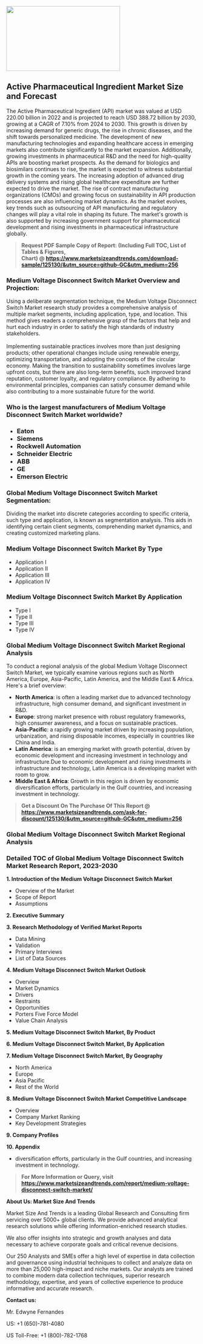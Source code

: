 <p><img class="alignnone size-medium wp-image-20088" src="https://ffe5etoiles.com/wp-content/uploads/2024/12/MST1-300x171.png" alt="" width="300" height="171" /></p><h2>Active Pharmaceutical Ingredient Market Size and Forecast</h2><p>The Active Pharmaceutical Ingredient (API) market was valued at USD 220.00 billion in 2022 and is projected to reach USD 388.72 billion by 2030, growing at a CAGR of 7.10% from 2024 to 2030. This growth is driven by increasing demand for generic drugs, the rise in chronic diseases, and the shift towards personalized medicine. The development of new manufacturing technologies and expanding healthcare access in emerging markets also contribute significantly to the market expansion. Additionally, growing investments in pharmaceutical R&D and the need for high-quality APIs are boosting market prospects. As the demand for biologics and biosimilars continues to rise, the market is expected to witness substantial growth in the coming years. The increasing adoption of advanced drug delivery systems and rising global healthcare expenditure are further expected to drive the market. The rise of contract manufacturing organizations (CMOs) and growing focus on sustainability in API production processes are also influencing market dynamics. As the market evolves, key trends such as outsourcing of API manufacturing and regulatory changes will play a vital role in shaping its future. The market's growth is also supported by increasing government support for pharmaceutical development and rising investments in pharmaceutical infrastructure globally.</p></p><blockquote id="" class=""><strong>Request PDF Sample Copy of Report: (Including Full TOC, List of Tables &amp; Figures, Chart)&nbsp;@&nbsp;<strong><a href="https://www.marketsizeandtrends.com/download-sample/125130/&utm_source=github-GC&utm_medium=256" target="_blank">https://www.marketsizeandtrends.com/download-sample/125130/&utm_source=github-GC&utm_medium=256</a></strong></strong></blockquote><h3 id="" class="">Medium Voltage Disconnect Switch Market&nbsp;Overview and Projection:</h3><p id="" class="">Using a deliberate segmentation technique, the Medium Voltage Disconnect Switch Market research study provides a comprehensive analysis of multiple market segments, including application, type, and location. This method gives readers a comprehensive grasp of the factors that help and hurt each industry in order to satisfy the high standards of industry stakeholders. <br /> <br />Implementing sustainable practices involves more than just designing products; other operational changes include using renewable energy, optimizing transportation, and adopting the concepts of the circular economy. Making the transition to sustainability sometimes involves large upfront costs, but there are also long-term benefits, such improved brand reputation, customer loyalty, and regulatory compliance. By adhering to environmental principles, companies can satisfy consumer demand while also contributing to a more sustainable future for the world.</p><h3 id="" class="">Who is the largest manufacturers of&nbsp;Medium Voltage Disconnect Switch Market worldwide?</h3><h3 class=""><p><ul><li>Eaton </li><li> Siemens </li><li> Rockwell Automation </li><li> Schneider Electric </li><li> ABB </li><li> GE </li><li> Emerson Electric</li></ul></p></h3><h3 id="" class="">Global&nbsp;Medium Voltage Disconnect Switch Market Segmentation:</h3><p id="" class="">Dividing the market into discrete categories according to specific criteria, such type and application, is known as segmentation analysis. This aids in identifying certain client segments, comprehending market dynamics, and creating customized marketing plans.</p><h3 id="" class="">Medium Voltage Disconnect Switch Market&nbsp;By Type</h3><p><p><ul><li>Application I </li><li> Application II </li><li> Application III </li><li> Application IV</p></li></ul></p></p><h3 id="" class="">Medium Voltage Disconnect Switch Market&nbsp;By Application</h3><p class=""><p><ul><li>Type I </li><li> Type II </li><li> Type III </li><li> Type IV</li></ul></p></p><h3 id="" class="">Global Medium Voltage Disconnect Switch Market Regional Analysis</h3><p id="" class="">To conduct a regional analysis of the global Medium Voltage Disconnect Switch Market, we typically examine various regions such as North America, Europe, Asia-Pacific, Latin America, and the Middle East &amp; Africa. Here's a brief overview:</p><ul><li><strong>North America</strong>: is often a leading market due to advanced technology infrastructure, high consumer demand, and significant investment in R&amp;D.</li><li><strong>Europe</strong>: strong market presence with robust regulatory frameworks, high consumer awareness, and a focus on sustainable practices.</li><li><strong>Asia-Pacific</strong>: a rapidly growing market driven by increasing population, urbanization, and rising disposable incomes, especially in countries like China and India.</li><li><strong>Latin America</strong>: is an emerging market with growth potential, driven by economic development and increasing investment in technology and infrastructure.Due to economic development and rising investments in infrastructure and technology, Latin America is a developing market with room to grow.</li><li><strong>Middle East &amp; Africa</strong>: Growth in this region is driven by economic diversification efforts, particularly in the Gulf countries, and increasing investment in technology.</li></ul><blockquote id="" class=""><strong>Get a Discount On The Purchase Of This Report @ <strong><a href="https://www.marketsizeandtrends.com/ask-for-discount/125130/&utm_source=github-GC&utm_medium=256" target="_blank">https://www.marketsizeandtrends.com/ask-for-discount/125130/&utm_source=github-GC&utm_medium=256</a></strong></strong></blockquote><h3 id="" class="">Global Medium Voltage Disconnect Switch Market Regional Analysis</h3><h3 id="" class="">Detailed TOC of Global Medium Voltage Disconnect Switch Market Research Report, 2023-2030</h3><p id="" class=""><strong>1. Introduction of the Medium Voltage Disconnect Switch Market</strong></p><ul><li>Overview of the Market</li><li>Scope of Report</li><li>Assumptions</li></ul><p id="" class=""><strong>2. Executive Summary</strong></p><p id="" class=""><strong>3. Research Methodology of Verified Market Reports</strong></p><ul><li>Data Mining</li><li>Validation</li><li>Primary Interviews</li><li>List of Data Sources</li></ul><p id="" class=""><strong>4. Medium Voltage Disconnect Switch Market Outlook</strong></p><ul><li>Overview</li><li>Market Dynamics</li><li>Drivers</li><li>Restraints</li><li>Opportunities</li><li>Porters Five Force Model</li><li>Value Chain Analysis</li></ul><p id="" class=""><strong>5. Medium Voltage Disconnect Switch Market, By Product</strong></p><p id="" class=""><strong>6. Medium Voltage Disconnect Switch Market, By Application</strong></p><p id="" class=""><strong>7. Medium Voltage Disconnect Switch Market, By Geography</strong></p><ul><li>North America</li><li>Europe</li><li>Asia Pacific</li><li>Rest of the World</li></ul><p id="" class=""><strong>8. Medium Voltage Disconnect Switch Market Competitive Landscape</strong></p><ul><li>Overview</li><li>Company Market Ranking</li><li>Key Development Strategies</li></ul><p id="" class=""><strong>9. Company Profiles</strong></p><p id="" class=""><strong>10. Appendix</strong></p><ul><li>diversification efforts, particularly in the Gulf countries, and increasing investment in technology.</li></ul><blockquote id="" class=""><strong>For More Information or Query, visit <strong><strong><a href="https://www.marketsizeandtrends.com/report/medium-voltage-disconnect-switch-market/" target="_blank">https://www.marketsizeandtrends.com/report/medium-voltage-disconnect-switch-market/</a></strong></strong></strong></blockquote><p id="" class=""><strong>About Us: Market Size And Trends</strong></p><p id="" class="">Market Size And Trends is a leading Global Research and Consulting firm servicing over 5000+ global clients. We provide advanced analytical research solutions while offering information-enriched research studies.</p><p id="" class="">We also offer insights into strategic and growth analyses and data necessary to achieve corporate goals and critical revenue decisions.</p><p id="" class="">Our 250 Analysts and SMEs offer a high level of expertise in data collection and governance using industrial techniques to collect and analyze data on more than 25,000 high-impact and niche markets. Our analysts are trained to combine modern data collection techniques, superior research methodology, expertise, and years of collective experience to produce informative and accurate research.</p><p id="" class=""><strong>Contact us:</strong></p><p id="" class="">Mr. Edwyne Fernandes</p><p id="" class="">US: +1 (650)-781-4080</p><p id="" class="">US Toll-Free: +1 (800)-782-1768</p>

